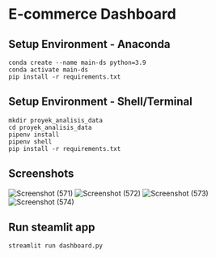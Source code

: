 # E-commerce Dashboard

## Setup Environment - Anaconda
```
conda create --name main-ds python=3.9
conda activate main-ds
pip install -r requirements.txt
```

## Setup Environment - Shell/Terminal
```
mkdir proyek_analisis_data
cd proyek_analisis_data
pipenv install
pipenv shell
pip install -r requirements.txt
```
## Screenshots
![Screenshot (571)](https://github.com/user-attachments/assets/3a4ac79e-53a9-4c9b-96ef-56c4570b99bc)
![Screenshot (572)](https://github.com/user-attachments/assets/dcda5f66-3414-446a-8448-b30ee73b8c9e)
![Screenshot (573)](https://github.com/user-attachments/assets/0ab46e88-83b2-48d4-bdcd-5ee779f548d7)
![Screenshot (574)](https://github.com/user-attachments/assets/cf221ed3-4c34-4861-b2ea-45245656066d)


## Run steamlit app
```
streamlit run dashboard.py
```

